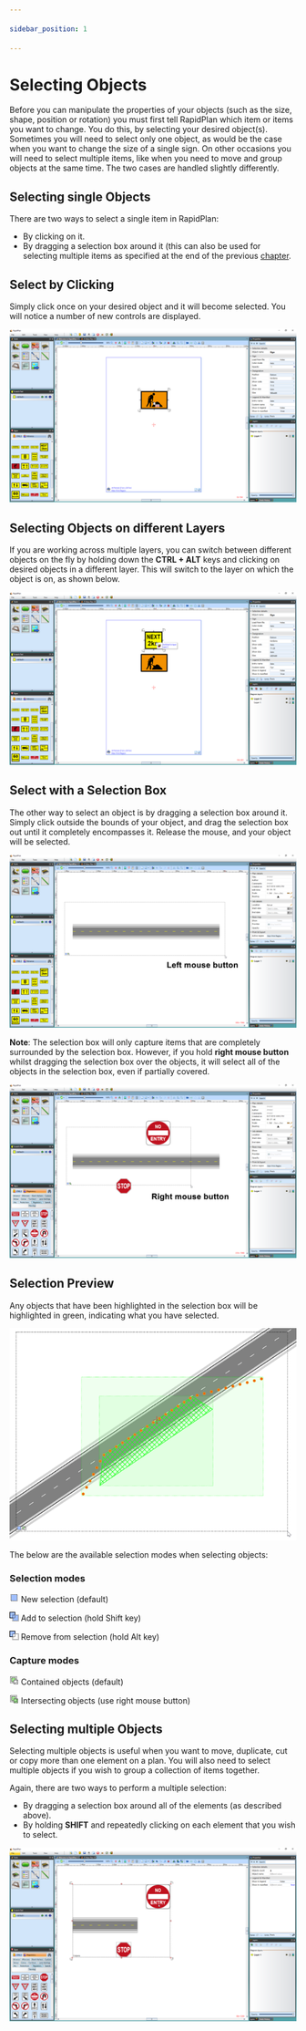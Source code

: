 ```yaml
---

sidebar_position: 1

---
```

# Selecting Objects

Before you can manipulate the properties of your objects (such as the size, shape, position or rotation) you must first tell RapidPlan which item or items you want to change. You do this, by selecting your desired object(s). Sometimes you will need to select only one object,
as would be the case when you want to change the size of a single sign. On other occasions you will need to select multiple items, like when you need to move and group objects at the same time. The two cases are handled slightly differently.

## Selecting single Objects

There are two ways to select a single item in RapidPlan:

- By clicking on it.
- By dragging a selection box around it (this can also be used for selecting multiple items as specified at the end of the previous [chapter](/docs/rapidplan/the-canvas/blank-canvas.md).

## Select by Clicking

Simply click once on your desired object and it will become selected. You will notice a number of new controls are displayed.

![Selected_sign](./assets/Selected_sign.png)

## Selecting Objects on different Layers

If you are working across multiple layers, you can switch between different objects on the fly by holding down the **CTRL + ALT** keys and clicking on desired objects in a different layer. This will switch to the layer on which the object is on, as shown below.

![Selecting_objects_on_other_layers](./assets/Selecting_objects_on_other_layers.png)

## Select with a Selection Box

The other way to select an object is by dragging a selection box around it. Simply click outside the bounds of your object, and drag the selection box out until it completely encompasses it. Release the mouse, and your object will be selected.

![Dragging_Selection_Box_around_object_with_left_mouse_button](./assets/Dragging_Selection_Box_around_object_with_left_mouse_button.png)

**Note**: The selection box will only capture items that are completely surrounded by the selection box. However, if you hold **right mouse button** whilst dragging the selection box over the objects, it will select all of the objects in the selection box, even if partially covered.

![Dragging_Selection_box_with_right_mouse_button](./assets/Dragging_Selection_box_with_right_mouse_button.png)

## Selection Preview

Any objects that have been highlighted in the selection box will be highlighted in green, indicating what you have selected.

![Selection_Preview_Box](./assets/Selection_Preview_Box.png)

The below are the available selection modes when selecting objects:

### Selection modes

![Selection1](./assets/Selection1.png) New selection (default)

![Selection2](./assets/Selection2.png) Add to selection (hold Shift key)

![Selection3](./assets/Selection3.png) Remove from selection (hold Alt key)

### Capture modes

![Capture1](./assets/Capture1.png) Contained objects (default)

![Capture2](./assets/Capture2.png) Intersecting objects (use right mouse button)

## Selecting multiple Objects

Selecting multiple objects is useful when you want to move, duplicate, cut or copy more than one element on a plan. You will also need to select multiple objects if you wish to group a collection of items together.

Again, there are two ways to perform a multiple selection:

- By dragging a selection box around all of the elements (as described above).
- By holding **SHIFT** and repeatedly clicking on each element that you wish to select.

![Multiple_objects_selected_with_SHIFT_key](./assets/Multiple_objects_selected_with_SHIFT_key.png)
